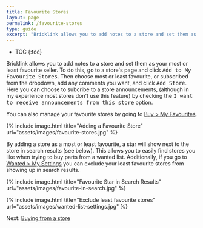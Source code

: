 ```yaml
---
title: Favourite Stores
layout: page
permalink: /favourite-stores
type: guide
excerpt: "Bricklink allows you to add notes to a store and set them as your most or least favourite seller. To do this, go to a store's page and click Add to My Favourite Stores."
---
```


* TOC
{:toc}

Bricklink allows you to add notes to a store and set them as your most or least favourite seller. To do this, go to a store's page and click <kbd>Add to My Favourite Stores</kbd>. Then choose most or least favourite, or subscribed from the dropdown, add any comments you want, and click <kbd>Add Store</kbd>. Here you can choose to subcribe to a store announcements, (although in my experience most stores don't use this feature) by checking the <kbd>I want to receive announcements from this store</kbd> option.

<div class="alert alert-warning">
You can also manage your favourite stores by going to <a class="alert-link" href="http://www.bricklink.com/pref_favorite.asp">Buy > My Favourites</a>.
</div>

{% include image.html
    title="Adding a Favourite Store"
    url="assets/images/favourite-stores.jpg"
%}

By adding a store as a most or least favourite, a star will show next to the store in search results (see below). This allows you to easily find stores you like when trying to buy parts from a wanted list. Additionally, if you go to [Wanted > My Settings](http://www.bricklink.com/wantedSettings.asp) you can exclude your least favourite stores from showing up in search results.

{% include image.html
    title="Favourite Star in Search Results"
    url="assets/images/favourite-in-search.jpg"
%}

{% include image.html
    title="Exclude least favourite stores"
    url="assets/images/wanted-list-settings.jpg"
%}

<span class="label label-next">Next:</span> [Buying from a store](/buying-parts-from-a-store)
